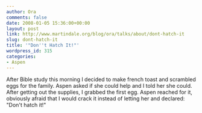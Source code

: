 ```yaml
---
author: Ora
comments: false
date: 2008-01-05 15:36:00+00:00
layout: post
link: http://www.martindale.org/blog/ora/talks/about/dont-hatch-it
slug: dont-hatch-it
title: '"Don''t Hatch It!"'
wordpress_id: 315
categories:
- Aspen
---
```


After Bible study this morning I decided to make french toast and scrambled eggs for the family. Aspen asked if she could help and I told her she could. After getting out the supplies, I grabbed the first egg. Aspen reached for it, obviously afraid that I would crack it instead of letting her and declared: "Don't hatch it!"

